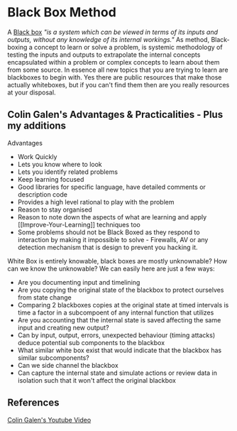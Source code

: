 # Black Box Method

A [Black box](https://en.wikipedia.org/wiki/Black_box) *"is a system which can be viewed in terms of its inputs and outputs, without any knowledge of its internal workings."* As method, Black-boxing a concept to learn or solve a problem, is systemic methodology of testing the inputs and outputs to extrapolate the internal concepts encapsulated within a problem or complex concepts to learn about them from some source. In essence all new topics that you are trying to learn are blackboxes to begin with. Yes there are public resources that make those actually whiteboxes, but if you can't find them then are you really resources at your disposal. 

## Colin Galen's Advantages & Practicalities - Plus my additions

Advantages
- Work Quickly
- Lets you know where to look
- Lets you identify related problems
- Keep learning focused
- Good libraries for specific language, have detailed comments or description code
- Provides a high level rational to play with the problem
- Reason to stay organised
- Reason to note down the aspects of what are learning and apply [[Improve-Your-Learning]] techniques too
- Some problems should not be Black Boxed as they respond to interaction by making it impossible to solve - Firewalls, AV or any detection mechanism that is design to prevent you hacking it.

White Box is entirely knowable, black boxes are mostly unknownable? How can we know the unknowable? We can easily here are just a few ways:
- Are you documenting input and timelining
- Are you copying the original state of the blackbox to protect ourselves from state change
- Comparing 2 blackboxes copies at the original state at timed intervals is time a factor in a subcompoent of any internal function that utilizes 
- Are you accounting that the internal state is saved affecting the same input and creating new output?
- Can by input, output, errors, unexpected behaviour (timing attacks) deduce potential sub components to the blackbox
- What similar white box exist that would indicate that the blackbox has similar subcomponents?
- Can we side channel the blackbox
- Can capture the internal state and simulate actions or review data in isolation such that it won't affect the original blackbox

## References

[Colin Galen's Youtube Video](https://www.youtube.com/watch?v=RDzsrmMl48I)